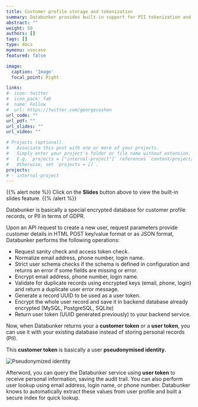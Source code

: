 ```yaml
---
title: Customer profile storage and tokenization
summary: Databunker provides built-in support for PII tokenization and storage.
abstract: ""
weight: 50
authors: []
tags: []
type: docs
mymenu: usecase
featured: false

image:
  caption: 'Image'
  focal_point: Right

links:
#- icon: twitter
#  icon_pack: fab
#  name: Follow
#  url: https://twitter.com/georgecushen
url_code: ""
url_pdf: ""
url_slides: ""
url_video: ""

# Projects (optional).
#   Associate this post with one or more of your projects.
#   Simply enter your project's folder or file name without extension.
#   E.g. `projects = ["internal-project"]` references `content/project/deep-learning/index.md`.
#   Otherwise, set `projects = []`.
projects:
# - internal-project
---
```


{{% alert note %}}
Click on the **Slides** button above to view the built-in slides feature.
{{% /alert %}}

Databunker is basically a special encrypted database for customer profile records, or PII in terms of GDPR.

Upon an API request to create a new user, request parameters provide customer details in HTML POST key/value format or as JSON format, Databunker performs the following operations:

- Request sanity check and access token check.
- Normalize email address, phone number, login name.
- Strict user schema checks if the schema is defined in configuration and returns an error if some fields are missing or error.
- Encrypt email address, phone number, login name.
- Validate for duplicate records using encrypted keys (email, phone, login) and return a duplicate user error message.
- Generate a record UUID to be used as a user token.
- Encrypt the whole user record and save it in backend database already encrypted (MySQL, PostgreSQL, SQLite)
- Return user token (UUID generated previously) to your backend service.

Now, when Databunker returns your a **customer token** or a **user token**, you can use it with your existing database instead of storing personal records (PII).

This **customer token** is basically a user **pseudonymised identity**.

![Pseudonymized identity](/img/pseudonymized-identity.png)

Afterword, you can query the Databunker service using **user token** to receive personal information, saving the audit trail. You can also perform user lookup using email address, login name, or phone number. Databunker knows to automatically extract these values from user profile and built a secure index for quick lookup.
